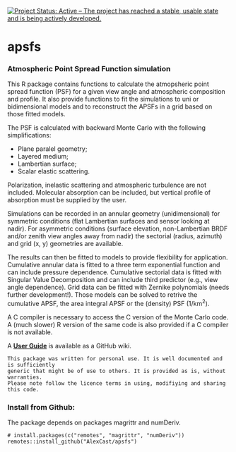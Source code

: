 [![Project Status: Active – The project has reached a stable, usable state and is being actively developed.](https://www.repostatus.org/badges/latest/active.svg)](https://www.repostatus.org/#active)
 
# apsfs

### Atmospheric Point Spread Function simulation

This R package contains functions to calculate the atmopsheric point spread function (PSF) for a given view angle and atmospheric composition and profile. It also provide functions to fit the simulations to uni or bidimensional models and to reconstruct the APSFs in a grid based on those fitted models.

The PSF is calculated with backward Monte Carlo with the following simplifications:
* Plane paralel geometry;
* Layered medium;
* Lambertian surface;
* Scalar elastic scattering.

Polarization, inelastic scattering and atmospheric turbulence are not included. Molecular absorption can be included, but vertical profile of absorption must be supplied by the user.

Simulations can be recorded in an annular geometry (unidimensional) for symmetric conditions (flat Lambertian surfaces and sensor looking at nadir). For asymmetric conditions (surface elevation, non-Lambertian BRDF and/or zenith view angles away from nadir) the sectorial (radius, azimuth) and grid (x, y) geometries are available.

The results can then be fitted to models to provide flexibility for application. Cumulative annular data is fitted to a three term exponential function and can include pressure dependence. Cumulative sectorial data is fitted with Singular Value Decomposition and can include third predictor (e.g., view angle dependence). Grid data can be fitted with Zernike polynomials (needs further development!). Those models can be solved to retrive the cumulative APSF, the area integral APSF or the (density) PSF (1/km<sup>2</sup>).

A C compiler is necessary to access the C version of the Monte Carlo code. A (much slower) R version of the same code is also provided if a C compiler is not available.

A [**User Guide**](https://github.com/AlexCast/apsfs/wiki) is available as a GitHub wiki.

```
This package was written for personal use. It is well documented and is sufficiently 
generic that might be of use to others. It is provided as is, without warranties. 
Please note follow the licence terms in using, modifiying and sharing this code.
```

### Install from Github:

The package depends on packages magrittr and numDeriv.

```
# install.packages(c("remotes", "magrittr", "numDeriv"))
remotes::install_github("AlexCast/apsfs")
```

